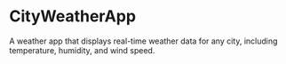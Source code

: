 # CityWeatherApp
A weather app that displays real-time weather data for any city, including temperature, humidity, and wind speed.
